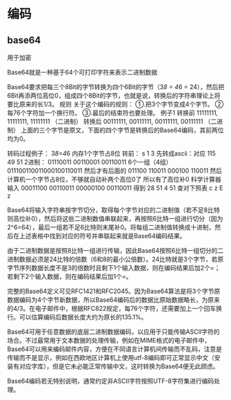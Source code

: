 # 编码


## base64
用于加密
 
Base64就是一种基于64个可打印字符来表示二进制数据

Base64要求把每三个8Bit的字节转换为四个6Bit的字节（3*8 = 4*6 = 24），然后把6Bit再添两位高位0，组成四个8Bit的字节，也就是说，转换后的字符串理论上将要比原来的长1/3。
规则
关于这个编码的规则：
①.把3个字节变成4个字节。
②每76个字符加一个换行符。
③.最后的结束符也要处理。
例子1
转换前 11111111, 11111111, 11111111 （二进制）
转换后 00111111, 00111111, 00111111, 00111111 （二进制）
上面的三个字节是原文，下面的四个字节是转换后的Base64编码，其前两位均为0。


转码过程例子：
3*8=4*6
内存1个字节占8位
转前： s 1 3
先转成ascii：对应 115 49 51
2进制： 01110011 00110001 00110011
6个一组（4组） 011100110011000100110011
然后才有后面的 011100 110011 000100 110011
然后计算机一个字节占8位，不够就自动补两个高位0了
所以有了高位补0
科学计算器输入 00011100 00110011 00000100 00110011
得到 28 51 4 51
查对下照表 c z E z


Base64将输入字符串按字节切分，取得每个字节对应的二进制值（若不足8比特则高位补0），然后将这些二进制数值串联起来，再按照6比特一组进行切分（因为2^6=64），最后一组若不足6比特则末尾补0。将每组二进制值转换成十进制，然后在上述表格中找到对应的符号并串联起来就是Base64编码结果。

由于二进制数据是按照8比特一组进行传输，因此Base64按照6比特一组切分的二进制数据必须是24比特的倍数（6和8的最小公倍数）。24比特就是3个字节，若原字节序列数据长度不是3的倍数时且剩下1个输入数据，则在编码结果后加2个=；若剩下2个输入数据，则在编码结果后加1个=。

完整的Base64定义可见RFC1421和RFC2045。因为Base64算法是将3个字节原数据编码为4个字节新数据，所以Base64编码后的数据比原始数据略长，为原来的4/3。在电子邮件中，根据RFC822规定，每76个字符，还需要加上一个回车换行。可以估算编码后数据长度大约为原长的135.1%。

Base64可用于任意数据的底层二进制数据编码，以应用于只能传输ASCII字符的场合。不过最常用于文本数据的处理传输，例如在MIME格式的电子邮件中，Base64可以用来编码邮件内容，方便在不同语言计算机间传输而不乱码，注意是传输而不是显示，例如在西欧地区计算机上使用utf-8编码即可正常显示中文（安装有对应字库），但是它未必能正常传输中文，这时转换为Base64便无此顾虑。

Base64编码若无特别说明，通常约定非ASCII字符按照UTF-8字符集进行编码处理。
